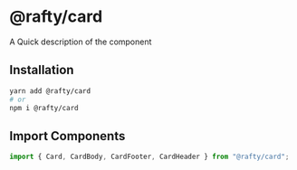 # @rafty/card

A Quick description of the component

## Installation

```sh
yarn add @rafty/card
# or
npm i @rafty/card
```

## Import Components

```jsx
import { Card, CardBody, CardFooter, CardHeader } from "@rafty/card";
```
